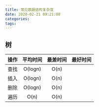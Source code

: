 ```yaml
---
title: 常见数据结构复杂度
date: 2020-02-21 09:21:00
categories: 
tags:
---
```

## 树
| 操作 |  平均时间  | 最差时间 | 最好时间 |
| :--: | :--: | :--: | :--: |
| 查找 | O(logn) | O(n) |   |  
| 插入 | O(logn) | O(n) |   |  
| 删除 | O(logn) | O(n) |   |  
| 遍历 | O(n)    | O(n) |   |
